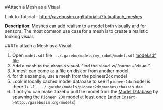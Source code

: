 #Attach a Mesh as a Visual

Link to Tutorial - http://gazebosim.org/tutorials/?tut=attach_meshes

**Description**: Meshes can add realism to a model both visually and for sensors. The most common use case for a mesh is to create a realistic looking visual.

###To attach a Mesh as a Visual:

1. Open `model.sdf` file `.../.gazebo/models/my_robot/model.sdf` [model.sdf file](https://github.com/mperez13/ROS-Tutorials/blob/master/.gazebo/models/my_robot/model.sdf)
2. Add a mesh to the chassis visual. Find the visual w/ 'name ='visual'`.
  1. A mesh can come as a file on disk or from another model.
  2. for this example, use a mesh from the poineer2dx model
3. Look in locally cached model database to see if `pioneer2dx` model is there
```ls -l .../.gazebo/models/pioneer2dx/meshes/chassis.dae```
  1. If not you can make Gazebo pull the model from the [Model Database](https://bitbucket.org/osrf/gazebo_models) by spawning the `Pioneer 2DX` model at least once (under `Insert->http://gazebosim.org/models`)



